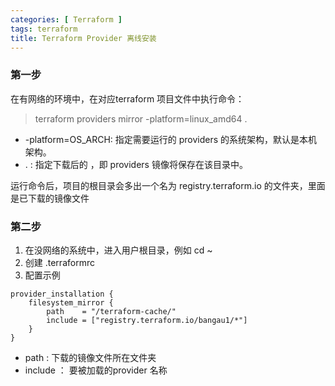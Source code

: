 ```yaml
---
categories: [ Terraform ]
tags: terraform
title: Terraform Provider 离线安装
---
```


### 第一步

在有网络的环境中，在对应terraform 项目文件中执行命令：

> terraform providers mirror -platform=linux_amd64 .

- -platform=OS_ARCH: 指定需要运行的 providers 的系统架构，默认是本机架构。
- . : 指定下载后的 <target-dir>，即 providers 镜像将保存在该目录中。

运行命令后，项目的根目录会多出一个名为 registry.terraform.io 的文件夹，里面是已下载的镜像文件

### 第二步

1. 在没网络的系统中，进入用户根目录，例如 cd ~
2. 创建 .terraformrc
3. 配置示例

~~~
provider_installation {
    filesystem_mirror {
        path    = "/terraform-cache/"
        include = ["registry.terraform.io/bangau1/*"]
    }
}
~~~

- path : 下载的镜像文件所在文件夹
- include ： 要被加载的provider 名称
